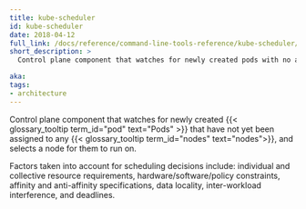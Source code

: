 ```yaml
---
title: kube-scheduler
id: kube-scheduler
date: 2018-04-12
full_link: /docs/reference/command-line-tools-reference/kube-scheduler/
short_description: >
  Control plane component that watches for newly created pods with no assigned node, and selects a node for them to run on.

aka: 
tags:
- architecture
---
```

Control plane component that watches for newly created
{{< glossary_tooltip term_id="pod" text="Pods" >}} that have not yet been assigned to any
{{< glossary_tooltip term_id="nodes" text="nodes">}}, and selects a node for them
to run on.

<!--more-->

Factors taken into account for scheduling decisions include:
individual and collective resource requirements, hardware/software/policy
constraints, affinity and anti-affinity specifications, data locality,
inter-workload interference, and deadlines.
